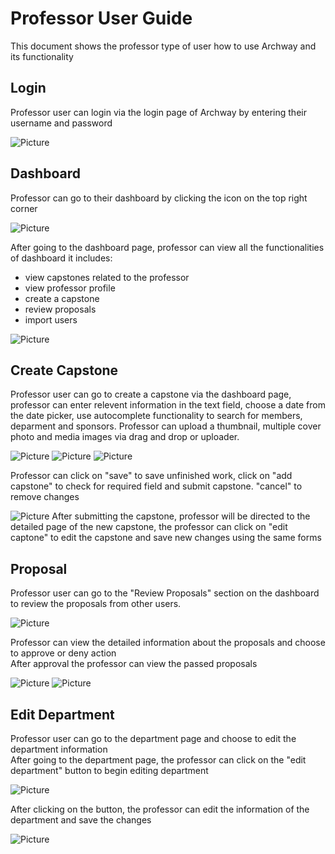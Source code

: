 # Professor User Guide

This document shows the professor type of user how to use Archway and its functionality

## Login

Professor user can login via the login page of Archway by entering their username and password

![Picture](images/ProfessorLogin.png)

## Dashboard

Professor can go to their dashboard by clicking the icon on the top right corner

![Picture](images/ProfessorNavigateDashboard.png)

After going to the dashboard page, professor can view all the functionalities of dashboard it includes:

- view capstones related to the professor
- view professor profile
- create a capstone
- review proposals
- import users

![Picture](images/ProfessorDashboard.png)

## Create Capstone

Professor user can go to create a capstone via the dashboard page, professor can enter relevent information in the text field, choose a date from the date picker, use autocomplete functionality to search for members, deparment and sponsors. Professor can upload a thumbnail, multiple cover photo and media images via drag and drop or uploader.

![Picture](images/ProfessorCreateCapstone.png)
![Picture](images/ProfessorCreateCapstone2.png)
![Picture](images/ProfessorImage.png)

Professor can click on "save" to save unfinished work, click on "add capstone" to check for required field and submit capstone. "cancel" to remove changes

![Picture](images/ProfessorButtons.png)
After submitting the capstone, professor will be directed to the detailed page of the new capstone, the professor can click on "edit captone" to edit the capstone and save new changes using the same forms

## Proposal

Professor user can go to the "Review Proposals" section on the dashboard to review the proposals from other users.

![Picture](images/ProfessorProposals.png)

Professor can view the detailed information about the proposals and choose to approve or deny action  
After approval the professor can view the passed proposals

![Picture](images/ProfessorProposalDetail.png)
![Picture](images/ProfessorApproved.png)

## Edit Department

Professor user can go to the department page and choose to edit the department information  
After going to the department page, the professor can click on the "edit department" button to begin editing department

![Picture](images/ProfessorEditDepartment.png)

After clicking on the button, the professor can edit the information of the department and save the changes

![Picture](images/ProfessorEditDepartmentForm.png)
